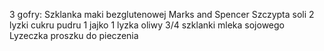 3 gofry:
Szklanka maki bezglutenowej Marks and Spencer
Szczypta soli
2 lyzki cukru pudru
1 jajko
1 lyzka oliwy
3/4 szklanki mleka sojowego
Lyzeczka proszku do pieczenia
